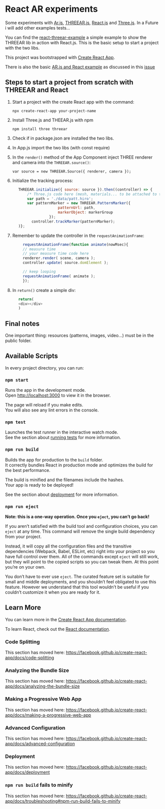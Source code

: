 # React AR experiments

Some experiments with [Ar.js](https://github.com/jeromeetienne/AR.js), [THREEAR.js](https://github.com/JamesMilnerUK/THREEAR), [React.js](https://reactjs.org/) and [Three.js](https://threejs.org/).
In a Future i will add other examples tests...

You can find the [react-threear-example](https://github.com/kalwalt/react-AR-experiments/tree/master/react-threear-example) a simple example to show the THREEAR lib in action with React.js.
This is the basic setup to start a project with the two libs.

This project was bootstrapped with [Create React App](https://github.com/facebook/create-react-app).

There is also the basic [AR.js and React example](https://github.com/kalwalt/react-AR-experiments/react-aframe-ar) as discussed in this [issue](https://github.com/jeromeetienne/AR.js/issues/493#issue)



## Steps to start a project from scratch with THREEAR and React

1. Start a project with the create React app with the command:

    `npx create-react-app your-project-name`

2. Install Three.js and THEEAR.js with npm

    `npm install three threear`

3. Check if in package.json are installed the two libs.
4. In App.js import the two libs (with const require)
5. In the `render()` method of the App Component inject THREE renderer and camera into the `THREEAR.source()`:

    `var source = new THREEAR.Source({ renderer, camera });`
6. Initialize the tracking process:

```javascript
      THREEAR.initialize({ source: source }).then((controller) => {
          /* Three.js code here (mesh, materials... to be attached to the marker)*/
          var path = './data/patt.hiro';
          var patternMarker = new THREEAR.PatternMarker({
      					patternUrl: path,
      					markerObject: markerGroup
      				});
    	    controller.trackMarker(patternMarker);
      )};
```
7. Remember to update the controller in the `requestAnimationFrame`:

```javascript
        requestAnimationFrame(function animate(nowMsec){
        // measure time
        // your measure time code here
        renderer.render( scene, camera );
        controller.update( source.domElement );

        // keep looping
        requestAnimationFrame( animate );
        });

```
8. In `return()` create a simple div:

```javascript
      return(
      <div></div>
      )
```
## Final notes

One important thing: resources (patterns, images, video...) must be in the public folder.

## Available Scripts

In every project directory, you can run:

### `npm start`

Runs the app in the development mode.<br>
Open [http://localhost:3000](http://localhost:3000) to view it in the browser.

The page will reload if you make edits.<br>
You will also see any lint errors in the console.

### `npm test`

Launches the test runner in the interactive watch mode.<br>
See the section about [running tests](https://facebook.github.io/create-react-app/docs/running-tests) for more information.

### `npm run build`

Builds the app for production to the `build` folder.<br>
It correctly bundles React in production mode and optimizes the build for the best performance.

The build is minified and the filenames include the hashes.<br>
Your app is ready to be deployed!

See the section about [deployment](https://facebook.github.io/create-react-app/docs/deployment) for more information.

### `npm run eject`

**Note: this is a one-way operation. Once you `eject`, you can’t go back!**

If you aren’t satisfied with the build tool and configuration choices, you can `eject` at any time. This command will remove the single build dependency from your project.

Instead, it will copy all the configuration files and the transitive dependencies (Webpack, Babel, ESLint, etc) right into your project so you have full control over them. All of the commands except `eject` will still work, but they will point to the copied scripts so you can tweak them. At this point you’re on your own.

You don’t have to ever use `eject`. The curated feature set is suitable for small and middle deployments, and you shouldn’t feel obligated to use this feature. However we understand that this tool wouldn’t be useful if you couldn’t customize it when you are ready for it.

## Learn More

You can learn more in the [Create React App documentation](https://facebook.github.io/create-react-app/docs/getting-started).

To learn React, check out the [React documentation](https://reactjs.org/).

### Code Splitting

This section has moved here: https://facebook.github.io/create-react-app/docs/code-splitting

### Analyzing the Bundle Size

This section has moved here: https://facebook.github.io/create-react-app/docs/analyzing-the-bundle-size

### Making a Progressive Web App

This section has moved here: https://facebook.github.io/create-react-app/docs/making-a-progressive-web-app

### Advanced Configuration

This section has moved here: https://facebook.github.io/create-react-app/docs/advanced-configuration

### Deployment

This section has moved here: https://facebook.github.io/create-react-app/docs/deployment

### `npm run build` fails to minify

This section has moved here: https://facebook.github.io/create-react-app/docs/troubleshooting#npm-run-build-fails-to-minify
